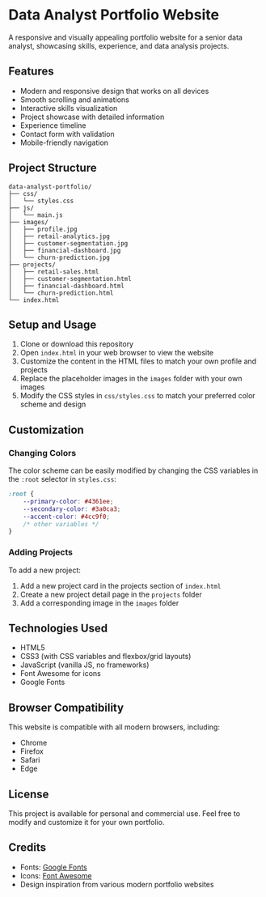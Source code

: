 # Data Analyst Portfolio Website

A responsive and visually appealing portfolio website for a senior data analyst, showcasing skills, experience, and data analysis projects.

## Features

- Modern and responsive design that works on all devices
- Smooth scrolling and animations
- Interactive skills visualization
- Project showcase with detailed information
- Experience timeline
- Contact form with validation
- Mobile-friendly navigation

## Project Structure

```
data-analyst-portfolio/
├── css/
│   └── styles.css
├── js/
│   └── main.js
├── images/
│   ├── profile.jpg
│   ├── retail-analytics.jpg
│   ├── customer-segmentation.jpg
│   ├── financial-dashboard.jpg
│   └── churn-prediction.jpg
├── projects/
│   ├── retail-sales.html
│   ├── customer-segmentation.html
│   ├── financial-dashboard.html
│   └── churn-prediction.html
└── index.html
```

## Setup and Usage

1. Clone or download this repository
2. Open `index.html` in your web browser to view the website
3. Customize the content in the HTML files to match your own profile and projects
4. Replace the placeholder images in the `images` folder with your own images
5. Modify the CSS styles in `css/styles.css` to match your preferred color scheme and design

## Customization

### Changing Colors

The color scheme can be easily modified by changing the CSS variables in the `:root` selector in `styles.css`:

```css
:root {
    --primary-color: #4361ee;
    --secondary-color: #3a0ca3;
    --accent-color: #4cc9f0;
    /* other variables */
}
```

### Adding Projects

To add a new project:

1. Add a new project card in the projects section of `index.html`
2. Create a new project detail page in the `projects` folder
3. Add a corresponding image in the `images` folder

## Technologies Used

- HTML5
- CSS3 (with CSS variables and flexbox/grid layouts)
- JavaScript (vanilla JS, no frameworks)
- Font Awesome for icons
- Google Fonts

## Browser Compatibility

This website is compatible with all modern browsers, including:
- Chrome
- Firefox
- Safari
- Edge

## License

This project is available for personal and commercial use. Feel free to modify and customize it for your own portfolio.

## Credits

- Fonts: [Google Fonts](https://fonts.google.com/)
- Icons: [Font Awesome](https://fontawesome.com/)
- Design inspiration from various modern portfolio websites 